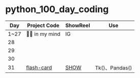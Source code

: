 # python_100_day_coding

| **Day** | **Project Code**                                                  | **ShowReel**               | **Use**                |
|---------|-------------------------------------------------------------------|----------------------------|------------------------|
| 1~27    | 🐱‍👓 in my mind                                                  | IG                         |                        |
| 28      |                                                                   |                            |                        |
| 29      |                                                                   |                            |                        |
| 30      |                                                                   |                            |                        |
| 31      | [flash-card](https://github.com/MaiSharon/python_100_day_coding/blob/main/day31/flash-card-project-start/main_mai_class_build.py) | [SHOW](https://github.com/MaiSharon/python_100_day_coding/blob/main/day31/README.md) | Tk()、Pandas()         |
